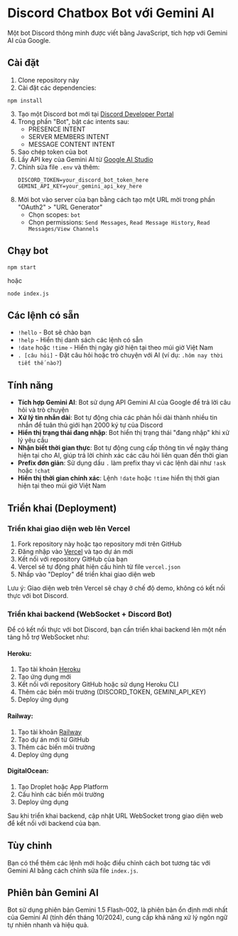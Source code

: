# Discord Chatbox Bot với Gemini AI

Một bot Discord thông minh được viết bằng JavaScript, tích hợp với Gemini AI của Google.

## Cài đặt

1. Clone repository này
2. Cài đặt các dependencies:
```
npm install
```
3. Tạo một Discord bot mới tại [Discord Developer Portal](https://discord.com/developers/applications)
4. Trong phần "Bot", bật các intents sau:
   - PRESENCE INTENT
   - SERVER MEMBERS INTENT
   - MESSAGE CONTENT INTENT
5. Sao chép token của bot
6. Lấy API key của Gemini AI từ [Google AI Studio](https://makersuite.google.com/app/apikey)
7. Chỉnh sửa file `.env` và thêm:
   ```
   DISCORD_TOKEN=your_discord_bot_token_here
   GEMINI_API_KEY=your_gemini_api_key_here
   ```
8. Mời bot vào server của bạn bằng cách tạo một URL mời trong phần "OAuth2" > "URL Generator"
   - Chọn scopes: `bot`
   - Chọn permissions: `Send Messages`, `Read Message History`, `Read Messages/View Channels`

## Chạy bot

```
npm start
```
hoặc
```
node index.js
```

## Các lệnh có sẵn

- `!hello` - Bot sẽ chào bạn
- `!help` - Hiển thị danh sách các lệnh có sẵn
- `!date` hoặc `!time` - Hiển thị ngày giờ hiện tại theo múi giờ Việt Nam
- `. [câu hỏi]` - Đặt câu hỏi hoặc trò chuyện với AI (ví dụ: `.hôm nay thời tiết thế nào?`)

## Tính năng

- **Tích hợp Gemini AI**: Bot sử dụng API Gemini AI của Google để trả lời câu hỏi và trò chuyện
- **Xử lý tin nhắn dài**: Bot tự động chia các phản hồi dài thành nhiều tin nhắn để tuân thủ giới hạn 2000 ký tự của Discord
- **Hiển thị trạng thái đang nhập**: Bot hiển thị trạng thái "đang nhập" khi xử lý yêu cầu
- **Nhận biết thời gian thực**: Bot tự động cung cấp thông tin về ngày tháng hiện tại cho AI, giúp trả lời chính xác các câu hỏi liên quan đến thời gian
- **Prefix đơn giản**: Sử dụng dấu `.` làm prefix thay vì các lệnh dài như `!ask` hoặc `!chat`
- **Hiển thị thời gian chính xác**: Lệnh `!date` hoặc `!time` hiển thị thời gian hiện tại theo múi giờ Việt Nam

## Triển khai (Deployment)

### Triển khai giao diện web lên Vercel

1. Fork repository này hoặc tạo repository mới trên GitHub
2. Đăng nhập vào [Vercel](https://vercel.com) và tạo dự án mới
3. Kết nối với repository GitHub của bạn
4. Vercel sẽ tự động phát hiện cấu hình từ file `vercel.json`
5. Nhấp vào "Deploy" để triển khai giao diện web

Lưu ý: Giao diện web trên Vercel sẽ chạy ở chế độ demo, không có kết nối thực với bot Discord.

### Triển khai backend (WebSocket + Discord Bot)

Để có kết nối thực với bot Discord, bạn cần triển khai backend lên một nền tảng hỗ trợ WebSocket như:

#### Heroku:
1. Tạo tài khoản [Heroku](https://heroku.com)
2. Tạo ứng dụng mới
3. Kết nối với repository GitHub hoặc sử dụng Heroku CLI
4. Thêm các biến môi trường (DISCORD_TOKEN, GEMINI_API_KEY)
5. Deploy ứng dụng

#### Railway:
1. Tạo tài khoản [Railway](https://railway.app)
2. Tạo dự án mới từ GitHub
3. Thêm các biến môi trường
4. Deploy ứng dụng

#### DigitalOcean:
1. Tạo Droplet hoặc App Platform
2. Cấu hình các biến môi trường
3. Deploy ứng dụng

Sau khi triển khai backend, cập nhật URL WebSocket trong giao diện web để kết nối với backend của bạn.

## Tùy chỉnh

Bạn có thể thêm các lệnh mới hoặc điều chỉnh cách bot tương tác với Gemini AI bằng cách chỉnh sửa file `index.js`.

## Phiên bản Gemini AI

Bot sử dụng phiên bản Gemini 1.5 Flash-002, là phiên bản ổn định mới nhất của Gemini AI (tính đến tháng 10/2024), cung cấp khả năng xử lý ngôn ngữ tự nhiên nhanh và hiệu quả. 
